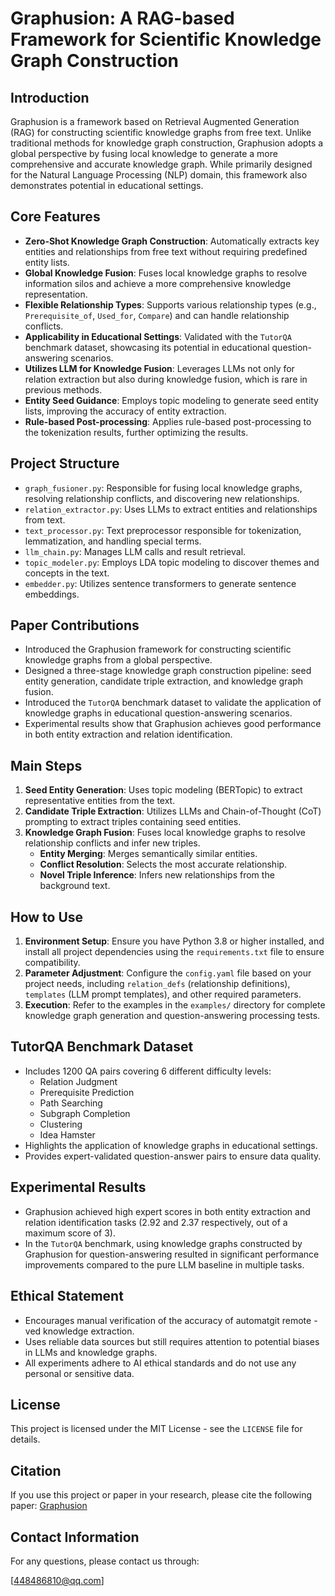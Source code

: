 # Graphusion: A RAG-based Framework for Scientific Knowledge Graph Construction

## Introduction

Graphusion is a framework based on Retrieval Augmented Generation (RAG) for constructing scientific knowledge graphs from free text. Unlike traditional methods for knowledge graph construction, Graphusion adopts a global perspective by fusing local knowledge to generate a more comprehensive and accurate knowledge graph. While primarily designed for the Natural Language Processing (NLP) domain, this framework also demonstrates potential in educational settings.

## Core Features

*   **Zero-Shot Knowledge Graph Construction**: Automatically extracts key entities and relationships from free text without requiring predefined entity lists.
*   **Global Knowledge Fusion**: Fuses local knowledge graphs to resolve information silos and achieve a more comprehensive knowledge representation.
*   **Flexible Relationship Types**: Supports various relationship types (e.g., `Prerequisite_of`, `Used_for`, `Compare`) and can handle relationship conflicts.
*   **Applicability in Educational Settings**: Validated with the `TutorQA` benchmark dataset, showcasing its potential in educational question-answering scenarios.
*   **Utilizes LLM for Knowledge Fusion**: Leverages LLMs not only for relation extraction but also during knowledge fusion, which is rare in previous methods.
*   **Entity Seed Guidance**: Employs topic modeling to generate seed entity lists, improving the accuracy of entity extraction.
*   **Rule-based Post-processing**: Applies rule-based post-processing to the tokenization results, further optimizing the results.

## Project Structure

*   `graph_fusioner.py`: Responsible for fusing local knowledge graphs, resolving relationship conflicts, and discovering new relationships.
*   `relation_extractor.py`: Uses LLMs to extract entities and relationships from text.
*   `text_processor.py`: Text preprocessor responsible for tokenization, lemmatization, and handling special terms.
*   `llm_chain.py`: Manages LLM calls and result retrieval.
*   `topic_modeler.py`: Employs LDA topic modeling to discover themes and concepts in the text.
*   `embedder.py`: Utilizes sentence transformers to generate sentence embeddings.

## Paper Contributions

*   Introduced the Graphusion framework for constructing scientific knowledge graphs from a global perspective.
*   Designed a three-stage knowledge graph construction pipeline: seed entity generation, candidate triple extraction, and knowledge graph fusion.
*   Introduced the `TutorQA` benchmark dataset to validate the application of knowledge graphs in educational question-answering scenarios.
*   Experimental results show that Graphusion achieves good performance in both entity extraction and relation identification.

## Main Steps

1.  **Seed Entity Generation**: Uses topic modeling (BERTopic) to extract representative entities from the text.
2.  **Candidate Triple Extraction**: Utilizes LLMs and Chain-of-Thought (CoT) prompting to extract triples containing seed entities.
3.  **Knowledge Graph Fusion**: Fuses local knowledge graphs to resolve relationship conflicts and infer new triples.
    *   **Entity Merging**: Merges semantically similar entities.
    *   **Conflict Resolution**: Selects the most accurate relationship.
    *   **Novel Triple Inference**: Infers new relationships from the background text.

## How to Use

1.  **Environment Setup**: Ensure you have Python 3.8 or higher installed, and install all project dependencies using the `requirements.txt` file to ensure compatibility.
2.  **Parameter Adjustment**: Configure the `config.yaml` file based on your project needs, including `relation_defs` (relationship definitions), `templates` (LLM prompt templates), and other required parameters.
3.  **Execution**: Refer to the examples in the `examples/` directory for complete knowledge graph generation and question-answering processing tests.

## TutorQA Benchmark Dataset

*   Includes 1200 QA pairs covering 6 different difficulty levels:
    *   Relation Judgment
    *   Prerequisite Prediction
    *   Path Searching
    *   Subgraph Completion
    *   Clustering
    *   Idea Hamster
*   Highlights the application of knowledge graphs in educational settings.
*   Provides expert-validated question-answer pairs to ensure data quality.

## Experimental Results

*   Graphusion achieved high expert scores in both entity extraction and relation identification tasks (2.92 and 2.37 respectively, out of a maximum score of 3).
*   In the `TutorQA` benchmark, using knowledge graphs constructed by Graphusion for question-answering resulted in significant performance improvements compared to the pure LLM baseline in multiple tasks.

## Ethical Statement

*   Encourages manual verification of the accuracy of automatgit remote -ved knowledge extraction.
*   Uses reliable data sources but still requires attention to potential biases in LLMs and knowledge graphs.
*   All experiments adhere to AI ethical standards and do not use any personal or sensitive data.

## License

This project is licensed under the MIT License - see the `LICENSE` file for details.

## Citation

If you use this project or paper in your research, please cite the following paper:
[Graphusion](https://arxiv.org/abs/2407.10794)

## Contact Information

For any questions, please contact us through:

[448486810@qq.com]
